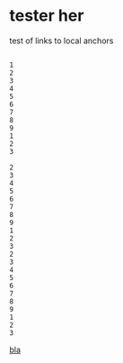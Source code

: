 # tester her
test of links to local anchors

```

1
2
3
4
5
6
7
8
9
1
2
3

2
3
4
5
6
7
8
9
1
2
3
2
3
4
5
6
7
8
9
1
2
3
```


[bla](#tester-her)
